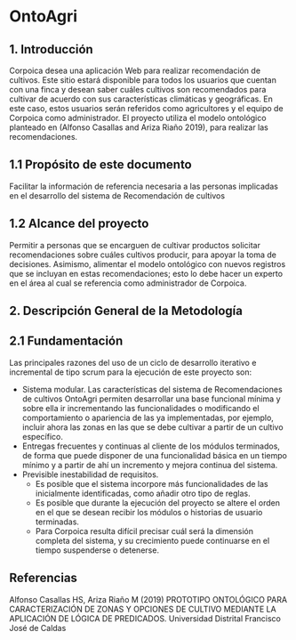 # OntoAgri
## 1.	Introducción
Corpoica desea una aplicación Web para realizar recomendación de cultivos. Este sitio estará disponible para todos los usuarios que cuentan con una finca y desean saber cuáles cultivos son recomendados para cultivar de acuerdo con sus características climáticas y geográficas. En este caso, estos usuarios serán referidos como agricultores y el equipo de Corpoica como administrador. El proyecto utiliza el modelo ontológico planteado en (Alfonso Casallas and Ariza Riaño 2019), para realizar las recomendaciones.

## 1.1	Propósito de este documento
Facilitar la información de referencia necesaria a las personas implicadas en el desarrollo del sistema de Recomendación de cultivos 

## 1.2	Alcance del proyecto
Permitir a personas que se encarguen de cultivar productos solicitar recomendaciones sobre cuáles cultivos producir, para apoyar la toma de decisiones. Asimismo, alimentar el modelo ontológico con nuevos registros que se incluyan en estas recomendaciones; esto lo debe hacer un experto en el área al cual se referencia como administrador de Corpoica.
## 2.	Descripción General de la Metodología
## 2.1	Fundamentación
Las principales razones del uso de un ciclo de desarrollo iterativo e incremental de tipo scrum para la ejecución de este proyecto son:

-	Sistema modular. Las características del sistema de Recomendaciones de cultivos OntoAgri permiten desarrollar una base funcional mínima y sobre ella ir incrementando las funcionalidades o modificando el comportamiento o apariencia de las ya implementadas, por ejemplo, incluir ahora las zonas en las que se debe cultivar a partir de un cultivo específico.
-	Entregas frecuentes y continuas al cliente de los módulos terminados, de forma que puede disponer de una funcionalidad básica en un tiempo mínimo y a partir de ahí un incremento y mejora continua del sistema.
-	Previsible inestabilidad de requisitos.
       -	Es posible que el sistema incorpore más funcionalidades de las inicialmente identificadas, como añadir otro tipo de reglas.
       -	Es posible que durante la ejecución del proyecto se altere el orden en el que se desean recibir los módulos o historias de usuario terminadas.
       -	Para Corpoica resulta difícil precisar cuál será la dimensión completa del sistema, y su crecimiento puede continuarse en el tiempo suspenderse o detenerse.

## Referencias

Alfonso Casallas HS, Ariza Riaño M (2019) PROTOTIPO ONTOLÓGICO PARA CARACTERIZACIÓN DE ZONAS Y OPCIONES DE CULTIVO MEDIANTE LA APLICACIÓN DE LÓGICA DE PREDICADOS. Universidad Distrital Francisco José de Caldas

